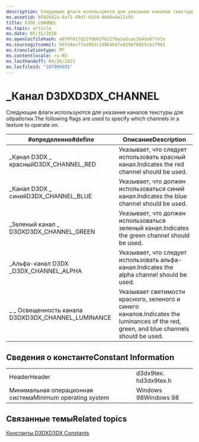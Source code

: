 ```yaml
---
description: Следующие флаги используются для указания каналов текстуры для обработки.
ms.assetid: b592b42a-0af1-49df-b159-4b84e4e12c95
title: D3DX_CHANNEL
ms.topic: article
ms.date: 05/31/2018
ms.openlocfilehash: e870f01fd21fdb63f62278a3a5cac3b4da077e1e
ms.sourcegitcommit: b6fe9acffad983c14864b8fe0296f6025cb1f961
ms.translationtype: MT
ms.contentlocale: ru-RU
ms.lasthandoff: 04/26/2021
ms.locfileid: "107995691"
---
```

# <a name="d3dx_channel"></a><span data-ttu-id="75d1e-103">\_Канал D3DX</span><span class="sxs-lookup"><span data-stu-id="75d1e-103">D3DX\_CHANNEL</span></span>

<span data-ttu-id="75d1e-104">Следующие флаги используются для указания каналов текстуры для обработки.</span><span class="sxs-lookup"><span data-stu-id="75d1e-104">The following flags are used to specify which channels in a texture to operate on.</span></span>



| <span data-ttu-id="75d1e-105">\#определенно</span><span class="sxs-lookup"><span data-stu-id="75d1e-105">\#define</span></span>                 | <span data-ttu-id="75d1e-106">Описание</span><span class="sxs-lookup"><span data-stu-id="75d1e-106">Description</span></span>                                                                   |
|--------------------------|-------------------------------------------------------------------------------|
| <span data-ttu-id="75d1e-107">\_Канал D3DX \_ красный</span><span class="sxs-lookup"><span data-stu-id="75d1e-107">D3DX\_CHANNEL\_RED</span></span>       | <span data-ttu-id="75d1e-108">Указывает, что следует использовать красный канал.</span><span class="sxs-lookup"><span data-stu-id="75d1e-108">Indicates the red channel should be used.</span></span>                                     |
| <span data-ttu-id="75d1e-109">\_Канал D3DX \_ синий</span><span class="sxs-lookup"><span data-stu-id="75d1e-109">D3DX\_CHANNEL\_BLUE</span></span>      | <span data-ttu-id="75d1e-110">Указывает, что должен использоваться синий канал.</span><span class="sxs-lookup"><span data-stu-id="75d1e-110">Indicates the blue channel should be used.</span></span>                                    |
| <span data-ttu-id="75d1e-111">\_Зеленый канал \_ D3DX</span><span class="sxs-lookup"><span data-stu-id="75d1e-111">D3DX\_CHANNEL\_GREEN</span></span>     | <span data-ttu-id="75d1e-112">Указывает, что должен использоваться зеленый канал.</span><span class="sxs-lookup"><span data-stu-id="75d1e-112">Indicates the green channel should be used.</span></span>                                   |
| <span data-ttu-id="75d1e-113">\_Альфа-канал D3DX \_</span><span class="sxs-lookup"><span data-stu-id="75d1e-113">D3DX\_CHANNEL\_ALPHA</span></span>     | <span data-ttu-id="75d1e-114">Указывает, что следует использовать альфа-канал.</span><span class="sxs-lookup"><span data-stu-id="75d1e-114">Indicates the alpha channel should be used.</span></span>                                   |
| <span data-ttu-id="75d1e-115">\_ \_ Освещенность канала D3DX</span><span class="sxs-lookup"><span data-stu-id="75d1e-115">D3DX\_CHANNEL\_LUMINANCE</span></span> | <span data-ttu-id="75d1e-116">Указывает светимости красного, зеленого и синего каналов.</span><span class="sxs-lookup"><span data-stu-id="75d1e-116">Indicates the luminances of the red, green, and blue channels should be used.</span></span> |



 

## <a name="constant-information"></a><span data-ttu-id="75d1e-117">Сведения о константе</span><span class="sxs-lookup"><span data-stu-id="75d1e-117">Constant Information</span></span>



|                          |            |
|--------------------------|------------|
| <span data-ttu-id="75d1e-118">Header</span><span class="sxs-lookup"><span data-stu-id="75d1e-118">Header</span></span>                   | <span data-ttu-id="75d1e-119">d3dx9tex. h</span><span class="sxs-lookup"><span data-stu-id="75d1e-119">d3dx9tex.h</span></span> |
| <span data-ttu-id="75d1e-120">Минимальная операционная система</span><span class="sxs-lookup"><span data-stu-id="75d1e-120">Minimum operating system</span></span> | <span data-ttu-id="75d1e-121">Windows 98</span><span class="sxs-lookup"><span data-stu-id="75d1e-121">Windows 98</span></span> |



 

## <a name="related-topics"></a><span data-ttu-id="75d1e-122">Связанные темы</span><span class="sxs-lookup"><span data-stu-id="75d1e-122">Related topics</span></span>

<dl> <dt>

[<span data-ttu-id="75d1e-123">Константы D3DX</span><span class="sxs-lookup"><span data-stu-id="75d1e-123">D3DX Constants</span></span>](dx9-graphics-reference-d3dx-constants.md)
</dt> </dl>

 

 



